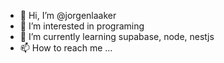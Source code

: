 - 👋 Hi, I’m @jorgenlaaker
- 👀 I’m interested in programing
- 🌱 I’m currently learning supabase, node, nestjs
- 📫 How to reach me ...
